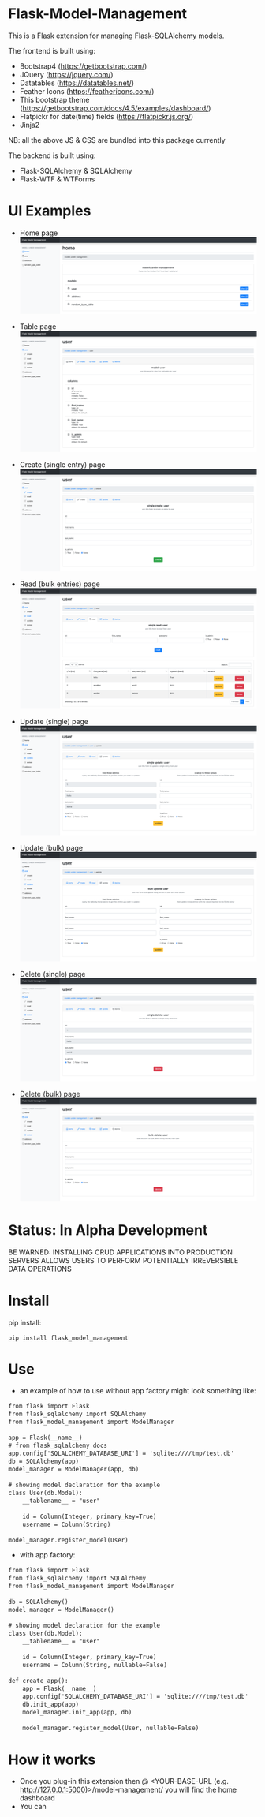 # Flask-Model-Management
This is a Flask extension for managing Flask-SQLAlchemy models.

The frontend is built using:
* Bootstrap4 (https://getbootstrap.com/)
* JQuery (https://jquery.com/)
* Datatables (https://datatables.net/)
* Feather Icons (https://feathericons.com/)
* This bootstrap theme (https://getbootstrap.com/docs/4.5/examples/dashboard/)
* Flatpickr for date(time) fields (https://flatpickr.js.org/)
* Jinja2

NB: all the above JS & CSS are bundled into this package currently


The backend is built using:
* Flask-SQLAlchemy & SQLAlchemy
* Flask-WTF & WTForms

# UI Examples
* Home page
![home page](img/home_view.png)

* Table page
![table page](img/table_view.png)

* Create (single entry) page
![create single page](img/single_create_view.png)

* Read (bulk entries) page
![read bulk page](img/bulk_read_view.png)

* Update (single) page
![update single page](img/single_update_view.png)

* Update (bulk) page
![update single page](img/bulk_update_view.png)

* Delete (single) page
![delete single page](img/single_delete_view.png)

* Delete (bulk) page
![delete single page](img/bulk_delete_view.png)


# Status: In Alpha Development
BE WARNED: INSTALLING CRUD APPLICATIONS INTO PRODUCTION SERVERS ALLOWS USERS TO PERFORM POTENTIALLY IRREVERSIBLE DATA OPERATIONS

# Install
pip install:
```
pip install flask_model_management
```

# Use
* an example of how to use without app factory might look something like:
```
from flask import Flask
from flask_sqlalchemy import SQLAlchemy
from flask_model_management import ModelManager

app = Flask(__name__)
# from flask_sqlalchemy docs
app.config['SQLALCHEMY_DATABASE_URI'] = 'sqlite:////tmp/test.db'
db = SQLAlchemy(app)
model_manager = ModelManager(app, db)

# showing model declaration for the example
class User(db.Model):
    __tablename__ = "user"

    id = Column(Integer, primary_key=True)
    username = Column(String)

model_manager.register_model(User)
```


* with app factory:
```
from flask import Flask
from flask_sqlalchemy import SQLAlchemy
from flask_model_management import ModelManager

db = SQLAlchemy()
model_manager = ModelManager()

# showing model declaration for the example
class User(db.Model):
    __tablename__ = "user"

    id = Column(Integer, primary_key=True)
    username = Column(String, nullable=False)

def create_app():
    app = Flask(__name__)
    app.config['SQLALCHEMY_DATABASE_URI'] = 'sqlite:////tmp/test.db'
    db.init_app(app)
    model_manager.init_app(app, db)

    model_manager.register_model(User, nullable=False)
```

# How it works
* Once you plug-in this extension then @ <YOUR-BASE-URL (e.g. http://127.0.0.1:5000)>/model-management/ you will find the home dashboard
* You can
